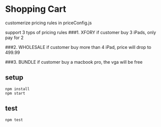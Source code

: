 # Shopping Cart
customerize pricing rules in priceConfig.js

support 3 typs of pricing rules
###1. XFORY
if customer buy 3 iPads, only pay for 2

###2. WHOLESALE
if customer buy more than 4 iPad, price will drop to 499.99

###3. BUNDLE
if customer buy a macbook pro, the vga will be free


## setup
```
npm install
npm start
```

## test
```
npm test
```

